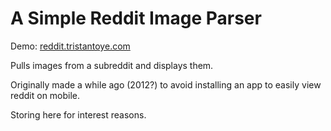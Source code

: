 # A Simple Reddit Image Parser

Demo: [reddit.tristantoye.com](http://reddit.tristantoye.com/)

Pulls images from a subreddit and displays them.

Originally made a while ago (2012?) to avoid installing an app to easily view reddit on mobile.

Storing here for interest reasons.
